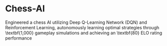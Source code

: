 # Chess-AI
 Engineered a chess AI utilizing Deep Q-Learning Network (DQN) and Reinforcement Learning, autonomously learning optimal strategies through \textbf{1,000} gameplay simulations and achieving an \textbf{80} ELO rating performance

